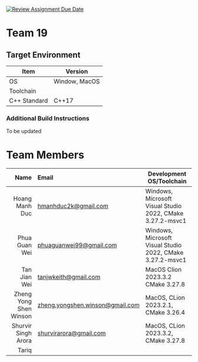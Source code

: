 [![Review Assignment Due Date](https://classroom.github.com/assets/deadline-readme-button-24ddc0f5d75046c5622901739e7c5dd533143b0c8e959d652212380cedb1ea36.svg)](https://classroom.github.com/a/XTHBxU7a)
# Team 19

## Target Environment

Item | Version
-|-
OS | Window, MacOS
Toolchain |
C++ Standard | C++17

### Additional Build Instructions

To be updated

# Team Members

Name | Email | Development OS/Toolchain
-:|:-|-|
Hoang Manh Duc | hmanhduc2k@gmail.com | Windows, Microsoft Visual Studio 2022, CMake 3.27.2-msvc1
Phua Guan Wei | phuaguanwei99@gmail.com | Windows, Microsoft Visual Studio 2022, CMake 3.27.2-msvc1
Tan Jian Wei | tanjwkeith@gmail.com | MacOS Clion 2023.3.2 CMake 3.27.8
Zheng Yong Shen Winson | zheng.yongshen.winson@gmail.com | MacOS, CLion 2023.2.1, CMake 3.26.4
Shurvir Singh Arora | shurvirarora@gmail.com | MacOS, CLion 2023.3.2, CMake 3.27.8
Tariq | | 